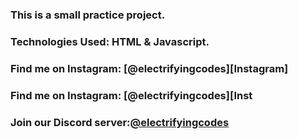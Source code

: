 ### This is a small practice project.

### Technologies Used: HTML & Javascript.

### Find me on Instagram: [@electrifyingcodes][Instagram]
### Find me on Instagram: [@electrifyingcodes][Inst
### Join our Discord server:[@electrifyingcodes][discord]

[Instgram]: https://www.instagram.com/electrifying_codes
[discord]: htt
